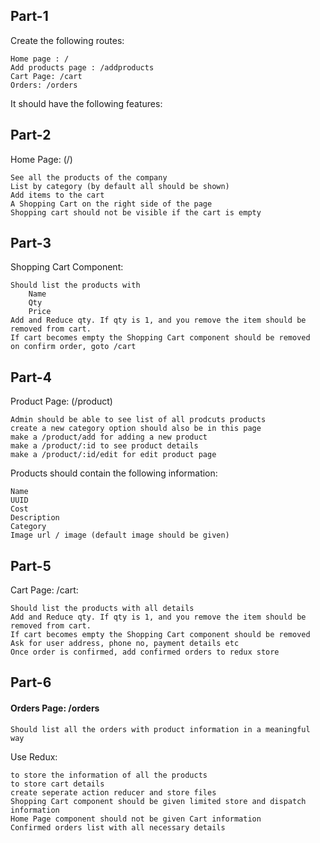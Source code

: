 ## Part-1

Create the following routes:

    Home page : /
    Add products page : /addproducts
    Cart Page: /cart
    Orders: /orders

It should have the following features:
## Part-2

Home Page: (/)

    See all the products of the company
    List by category (by default all should be shown)
    Add items to the cart
    A Shopping Cart on the right side of the page
    Shopping cart should not be visible if the cart is empty

## Part-3

Shopping Cart Component:

    Should list the products with
        Name
        Qty
        Price
    Add and Reduce qty. If qty is 1, and you remove the item should be removed from cart.
    If cart becomes empty the Shopping Cart component should be removed
    on confirm order, goto /cart

## Part-4

Product Page: (/product)

    Admin should be able to see list of all prodcuts products
    create a new category option should also be in this page
    make a /product/add for adding a new product
    make a /product/:id to see product details
    make a /product/:id/edit for edit product page

Products should contain the following information:

    Name
    UUID
    Cost
    Description
    Category
    Image url / image (default image should be given)

## Part-5

Cart Page: /cart:

    Should list the products with all details
    Add and Reduce qty. If qty is 1, and you remove the item should be removed from cart.
    If cart becomes empty the Shopping Cart component should be removed
    Ask for user address, phone no, payment details etc
    Once order is confirmed, add confirmed orders to redux store

## Part-6

 #### Orders Page: /orders

    Should list all the orders with product information in a meaningful way

Use Redux:

    to store the information of all the products
    to store cart details
    create seperate action reducer and store files
    Shopping Cart component should be given limited store and dispatch information
    Home Page component should not be given Cart information
    Confirmed orders list with all necessary details

